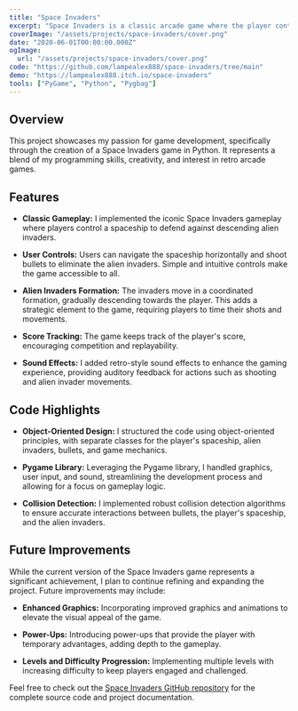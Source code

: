 ```yaml
---
title: "Space Invaders"
excerpt: "Space Invaders is a classic arcade game where the player controls a spaceship and must shoot down waves of alien invaders before they reach the bottom of the screen."
coverImage: "/assets/projects/space-invaders/cover.png"
date: "2020-06-01T00:00:00.000Z"
ogImage:
  url: "/assets/projects/space-invaders/cover.png"
code: "https://github.com/lampealex888/space-invaders/tree/main"
demo: "https://lampealex888.itch.io/space-invaders"
tools: ["PyGame", "Python", "Pygbag"]
---
```


## Overview

This project showcases my passion for game development, specifically through the creation of a Space Invaders game in Python. It represents a blend of my programming skills, creativity, and interest in retro arcade games.

## Features

- **Classic Gameplay:** I implemented the iconic Space Invaders gameplay where players control a spaceship to defend against descending alien invaders.

- **User Controls:** Users can navigate the spaceship horizontally and shoot bullets to eliminate the alien invaders. Simple and intuitive controls make the game accessible to all.

- **Alien Invaders Formation:** The invaders move in a coordinated formation, gradually descending towards the player. This adds a strategic element to the game, requiring players to time their shots and movements.

- **Score Tracking:** The game keeps track of the player's score, encouraging competition and replayability.

- **Sound Effects:** I added retro-style sound effects to enhance the gaming experience, providing auditory feedback for actions such as shooting and alien invader movements.

## Code Highlights

- **Object-Oriented Design:** I structured the code using object-oriented principles, with separate classes for the player's spaceship, alien invaders, bullets, and game mechanics.

- **Pygame Library:** Leveraging the Pygame library, I handled graphics, user input, and sound, streamlining the development process and allowing for a focus on gameplay logic.

- **Collision Detection:** I implemented robust collision detection algorithms to ensure accurate interactions between bullets, the player's spaceship, and the alien invaders.

## Future Improvements

While the current version of the Space Invaders game represents a significant achievement, I plan to continue refining and expanding the project. Future improvements may include:

- **Enhanced Graphics:** Incorporating improved graphics and animations to elevate the visual appeal of the game.

- **Power-Ups:** Introducing power-ups that provide the player with temporary advantages, adding depth to the gameplay.

- **Levels and Difficulty Progression:** Implementing multiple levels with increasing difficulty to keep players engaged and challenged.

Feel free to check out the [Space Invaders GitHub repository](https://github.com/lampealex888/space-invaders) for the complete source code and project documentation.